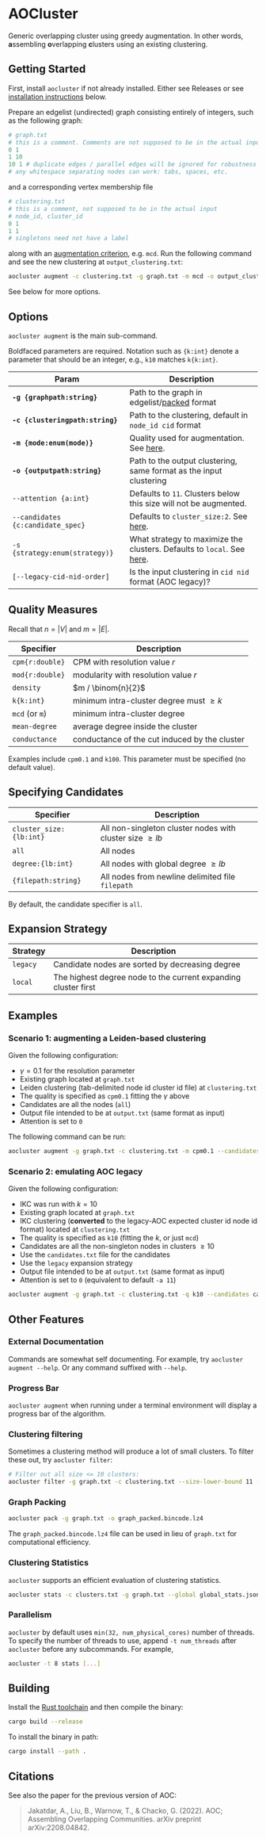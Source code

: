 AOCluster
===================

Generic overlapping cluster using greedy augmentation. In other words, **a**ssembling **o**verlapping **c**lusters using an existing clustering.

## Getting Started

First, install `aocluster` if not already installed. Either see Releases or see [installation instructions](#building) below.

Prepare an edgelist (undirected) graph consisting entirely of integers, such as the following graph:

```python
# graph.txt
# this is a comment. Comments are not supposed to be in the actual input
0 1
1 10
10 1 # duplicate edges / parallel edges will be ignored for robustness
# any whitespace separating nodes can work: tabs, spaces, etc.
```

and a corresponding vertex membership file

```python
# clustering.txt
# this is a comment, not supposed to be in the actual input
# node_id, cluster_id
0 1
1 1
# singletons need not have a label
```

along with an [augmentation criterion](#quality-measures), e.g. `mcd`. Run the following command and see the new clustering at `output_clustering.txt`:

```bash
aocluster augment -c clustering.txt -g graph.txt -m mcd -o output_clustering.txt
```

See below for more options.

## Options

`aocluster augment` is the main sub-command.

Boldfaced parameters are required. Notation such as `{k:int}` denote a parameter that should be an integer, e.g., `k10` matches `k{k:int}`.

| Param | Description |
| --- | --- |
| **`-g {graphpath:string}`** | Path to the graph in edgelist/[packed](#graph-packing) format |
| **`-c {clusteringpath:string}`** | Path to the clustering, default in `node_id cid` format |
| **`-m {mode:enum(mode)}`** | Quality used for augmentation. See [here](#quality-measures). |
| **`-o {outputpath:string}`** | Path to the output clustering, same format as the input clustering |
| `--attention {a:int}` | Defaults to `11`. Clusters below this size will not be augmented. |
| `--candidates {c:candidate_spec}` | Defaults to `cluster_size:2`. See [here](#specifying-candidates). |
| `-s {strategy:enum(strategy)}` | What strategy to maximize the clusters. Defaults to `local`. See [here](#expansion-strategy). |
| `[--legacy-cid-nid-order]` | Is the input clustering in `cid nid` format (AOC legacy)? |

## Quality Measures

Recall that $n = |V|$ and $m = |E|$.

| Specifier | Description |
| --- | --- |
| `cpm{r:double}` | CPM with resolution value $r$ |
| `mod{r:double}` | modularity with resolution value $r$ |
| `density` | $m / \binom{n}{2}$ |
| `k{k:int}` | minimum intra-cluster degree must $\geq k$ |
| `mcd` (or `m`) | minimum intra-cluster degree |
| `mean-degree` | average degree inside the cluster |
| `conductance` | conductance of the cut induced by the cluster |

Examples include `cpm0.1` and `k100`. This parameter must be specified (no default value).

## Specifying Candidates

| Specifier | Description |
| --- | --- |
| `cluster_size:{lb:int}` | All non-singleton cluster nodes with cluster size $\geq lb$ |
| `all` | All nodes |
| `degree:{lb:int}` | All nodes with global degree $\geq lb$ |
| `{filepath:string}` | All nodes from newline delimited file `filepath` |

By default, the candidate specifier is `all`.

## Expansion Strategy

| Strategy | Description |
| --- | --- |
| `legacy` | Candidate nodes are sorted by decreasing degree |
| `local` | The highest degree node to the current expanding cluster first |

## Examples

### Scenario 1: augmenting a Leiden-based clustering

Given the following configuration:

 - $\gamma = 0.1$ for the resolution parameter
 - Existing graph located at `graph.txt`
 - Leiden clustering (tab-delimited node id cluster id file) at `clustering.txt`
 - The quality is specified as `cpm0.1` fitting the $\gamma$ above
 - Candidates are all the nodes (`all`)
 - Output file intended to be at `output.txt` (same format as input)
 - Attention is set to `0`

The following command can be run:

```bash
aocluster augment -g graph.txt -c clustering.txt -m cpm0.1 --candidates all -o output.txt -a 0
```

### Scenario 2: emulating AOC legacy

Given the following configuration:

 - IKC was run with $k = 10$
 - Existing graph located at `graph.txt`
 - IKC clustering (**converted** to the legacy-AOC expected cluster id node id format) located at `clustering.txt`
 - The quality is specified as `k10` (fitting the $k$, or just `mcd`)
 - Candidates are all the non-singleton nodes in clusters $\geq 10$
 - Use the `candidates.txt` file for the candidates
 - Use the `legacy` expansion strategy
 - Output file intended to be at `output.txt` (same format as input)
 - Attention is set to `0` (equivalent to default `-a 11`)

```bash
aocluster augment -g graph.txt -c clustering.txt -q k10 --candidates candidates.txt --legacy-cid-nid-order --strategy legacy -o output.txt -a 0
```

## Other Features

### External Documentation

Commands are somewhat self documenting. For example,
try `aocluster augment --help`. Or any command suffixed with `--help`.

### Progress Bar

`aocluster augment` when running under a terminal environment will display a progress bar of the algorithm.

### Clustering filtering

Sometimes a clustering method will produce a lot of small clusters. To filter these out, try `aocluster filter`:

```bash
# Filter out all size <= 10 clusters:
aocluster filter -g graph.txt -c clustering.txt --size-lower-bound 11 -o output_clustering.txt [--legacy-cid-nid-order]
```

### Graph Packing

```bash
aocluster pack -g graph.txt -o graph_packed.bincode.lz4
```

The `graph_packed.bincode.lz4` file can be used in lieu of `graph.txt`
for computational efficiency.

### Clustering Statistics

`aocluster` supports an efficient evaluation of clustering statistics.

```bash
aocluster stats -c clusters.txt -g graph.txt --global global_stats.json -o local_stats.csv [-q quality]
```

### Parallelism

`aocluster` by default uses `min(32, num_physical_cores)` number of threads. To specify the number of threads to use,
append `-t num_threads` after `aocluster` before any subcommands. For example,

```bash
aocluster -t 8 stats [...]
```

## Building

Install the [Rust toolchain](https://www.rust-lang.org/tools/install) and then compile the binary:

```bash
cargo build --release
```

To install the binary in path:

```bash
cargo install --path .
```

## Citations

See also the paper for the previous version of AOC:

> Jakatdar, A., Liu, B., Warnow, T., & Chacko, G. (2022). AOC; Assembling Overlapping Communities. arXiv preprint arXiv:2208.04842.